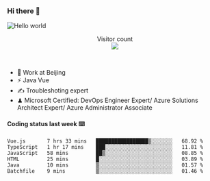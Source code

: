 ### Hi there 👋

<img src="https://raw.githubusercontent.com/sagar-viradiya/sagar-viradiya/master/resources/banner.png" alt="Hello world">
<p align="center"> 
  Visitor count<br/>
  <img src="https://profile-counter.glitch.me/youszoe/count.svg" />
</p>
<br/>

- 🍻 Work at Beijing 
- ⚡ Java Vue
- ✍️ Troubleshoting expert
- ♟  Microsoft Certified: DevOps Engineer Expert/ Azure Solutions Architect Expert/ Azure Administrator Associate

#### Coding status last week ⌨️

<!--START_SECTION:waka-->

```text
Vue.js       7 hrs 33 mins   █████████████████▒░░░░░░░   68.92 %
TypeScript   1 hr 17 mins    ███░░░░░░░░░░░░░░░░░░░░░░   11.81 %
JavaScript   58 mins         ██▒░░░░░░░░░░░░░░░░░░░░░░   08.85 %
HTML         25 mins         █░░░░░░░░░░░░░░░░░░░░░░░░   03.89 %
Java         10 mins         ▒░░░░░░░░░░░░░░░░░░░░░░░░   01.57 %
Batchfile    9 mins          ▒░░░░░░░░░░░░░░░░░░░░░░░░   01.46 %
```

<!--END_SECTION:waka-->

<br/>
<center><img src="http://ghchart.rshah.org/409ba5/yousazoe" alt="" /></center>


